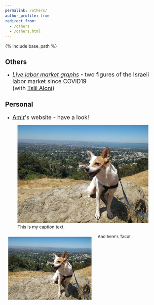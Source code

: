 ```yaml
---
permalink: /others/
author_profile: true
redirect_from:
  - /others
  - /others.html
---
```



{% include base_path %}
## Others
- <span style="font-size:1.3em"> [*Live labor market graphs*](https://sites.google.com/view/tslil-aloni/labormarketcovid19?authuser=0)  - two figures of the Israeli labor market since COVID19  
(with [Tslil Aloni](https://sites.google.com/view/tslil-aloni/home?authuser=0)) </span>
 
## Personal
- <span style="font-size:1.3em">  [Amir](https://www.amirbar.net)'s website - have a look! </span>

<figure>
  <img src="/images/Taco_berkeley.jpeg" alt="my alt text"/>
  <figcaption>This is my caption text.</figcaption>
</figure>

<span style="font-size:0.95em; align:center">And here's Taco! </span>
<span style="font-size:0.95em; align:center">
<img class="img-responsive" style="float: left; margin: 10px 20px 20px 10px;" src="/images/Taco_berkeley.jpeg" width="270">
</span>